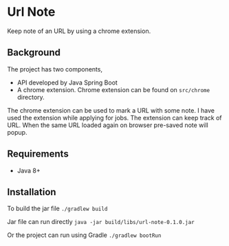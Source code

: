 # Url Note

Keep note of an URL by using a chrome extension.

## Background

The project has two components,
- API developed by Java Spring Boot
- A chrome extension. Chrome extension can be found on `src/chrome` directory.

The chrome extension can be used to mark a URL with some note.
I have used the extension while applying for jobs. The extension can keep track of URL.
When the same URL loaded again on browser pre-saved note will popup.

## Requirements

- Java 8+

## Installation

To build the jar file
`./gradlew build`

Jar file can run directly
`java -jar build/libs/url-note-0.1.0.jar`


Or the project can run using Gradle
`./gradlew bootRun`
